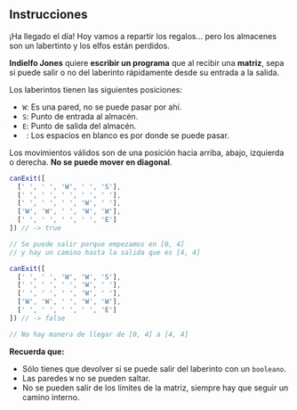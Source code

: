 ## Instrucciones

¡Ha llegado el día! Hoy vamos a repartir los regalos… pero los almacenes son un labertinto y los elfos están perdidos.

**Indielfo Jones** quiere **escribir un programa** que al recibir una **matriz**, sepa si puede salir o no del laberinto rápidamente desde su entrada a la salida.

Los laberintos tienen las siguientes posiciones:

- `W`: Es una pared, no se puede pasar por ahí.
- `S`: Punto de entrada al almacén.
- `E`: Punto de salida del almacén.
- ` `: Los espacios en blanco es por donde se puede pasar.

Los movimientos válidos son de una posición hacia arriba, abajo, izquierda o derecha. **No se puede mover en diagonal**.

```javascript
canExit([
  [' ', ' ', 'W', ' ', 'S'],
  [' ', ' ', ' ', ' ', ' '],
  [' ', ' ', ' ', 'W', ' '],
  ['W', 'W', ' ', 'W', 'W'],
  [' ', ' ', ' ', ' ', 'E']
]) // -> true

// Se puede salir porque empezamos en [0, 4]
// y hay un camino hasta la salida que es [4, 4]

canExit([
  [' ', ' ', 'W', 'W', 'S'],
  [' ', ' ', ' ', 'W', ' '],
  [' ', ' ', ' ', 'W', ' '],
  ['W', 'W', ' ', 'W', 'W'],
  [' ', ' ', ' ', ' ', 'E']
]) // -> false

// No hay manera de llegar de [0, 4] a [4, 4]
```

**Recuerda que:**

- Sólo tienes que devolver si se puede salir del laberinto con un `booleano`.
- Las paredes `W` no se pueden saltar.
- No se pueden salir de los límites de la matriz, siempre hay que seguir un camino interno.